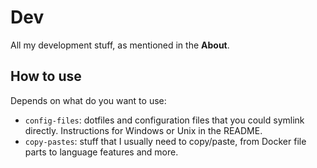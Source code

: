 # Dev

All my development stuff, as mentioned in the **About**.

## How to use

Depends on what do you want to use:

- `config-files`: dotfiles and configuration files that you could symlink
  directly. Instructions for Windows or Unix in the README.
- `copy-pastes`: stuff that I usually need to copy/paste, from Docker file parts
  to language features and more.
